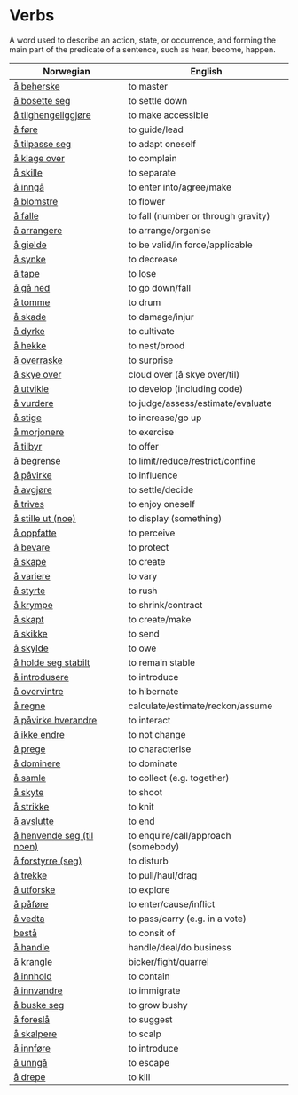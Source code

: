 # Verbs

A word used to describe an action, state, or occurrence, and forming the main part of the predicate of a sentence, such as hear, become, happen.

| Norwegian | English |
| --- | --- |
| [å beherske](https://www.ordnett.no/search?language=no&phrase=å%20beherske) | to master |
| [å bosette seg](https://www.ordnett.no/search?language=no&phrase=å%20bosette%20seg) | to settle down |
| [å tilghengeliggjøre](https://www.ordnett.no/search?language=no&phrase=å%20tilghengeliggjøre) | to make accessible |
| [å føre](https://www.ordnett.no/search?language=no&phrase=å%20føre) | to guide/lead |
| [å tilpasse seg](https://www.ordnett.no/search?language=no&phrase=å%20tilpasse%20seg) | to adapt oneself |
| [å klage over](https://www.ordnett.no/search?language=no&phrase=å%20klage%20over) | to complain |
| [å skille](https://www.ordnett.no/search?language=no&phrase=å%20skille) | to separate |
| [å inngå](https://www.ordnett.no/search?language=no&phrase=å%20inngå) | to enter into/agree/make |
| [å blomstre](https://www.ordnett.no/search?language=no&phrase=å%20blomstre) | to flower |
| [å falle](https://www.ordnett.no/search?language=no&phrase=å%20falle) | to fall (number or through gravity) |
| [å arrangere](https://www.ordnett.no/search?language=no&phrase=å%20arrangere) | to arrange/organise |
| [å gjelde](https://www.ordnett.no/search?language=no&phrase=å%20gjelde) | to be valid/in force/applicable |
| [å synke](https://www.ordnett.no/search?language=no&phrase=å%20synke) | to decrease |
| [å tape](https://www.ordnett.no/search?language=no&phrase=å%20tape) | to lose |
| [å gå ned](https://www.ordnett.no/search?language=no&phrase=å%20gå%20ned) | to go down/fall |
| [å tomme](https://www.ordnett.no/search?language=no&phrase=å%20tomme) | to drum |
| [å skade](https://www.ordnett.no/search?language=no&phrase=å%20skade) | to damage/injur |
| [å dyrke](https://www.ordnett.no/search?language=no&phrase=å%20dyrke) | to cultivate |
| [å hekke](https://www.ordnett.no/search?language=no&phrase=å%20hekke) | to nest/brood |
| [å overraske](https://www.ordnett.no/search?language=no&phrase=å%20overraske) | to surprise |
| [å skye over](https://www.ordnett.no/search?language=no&phrase=å%20skye%20over) | cloud over (å skye over/til) |
| [å utvikle](https://www.ordnett.no/search?language=no&phrase=å%20utvikle) | to develop (including code) |
| [å vurdere](https://www.ordnett.no/search?language=no&phrase=å%20vurdere) | to judge/assess/estimate/evaluate |
| [å stige](https://www.ordnett.no/search?language=no&phrase=å%20stige) | to increase/go up |
| [å morjonere](https://www.ordnett.no/search?language=no&phrase=å%20morjonere) | to exercise |
| [å tilbyr](https://www.ordnett.no/search?language=no&phrase=å%20tilbyr) | to offer |
| [å begrense](https://www.ordnett.no/search?language=no&phrase=å%20begrense) | to limit/reduce/restrict/confine |
| [å påvirke](https://www.ordnett.no/search?language=no&phrase=å%20påvirke) | to influence |
| [å avgjøre](https://www.ordnett.no/search?language=no&phrase=å%20avgjøre) | to settle/decide |
| [å trives](https://www.ordnett.no/search?language=no&phrase=å%20trives) | to enjoy oneself |
| [å stille ut (noe)](https://www.ordnett.no/search?language=no&phrase=å%20stille%20ut%20(noe)) | to display (something) |
| [å oppfatte](https://www.ordnett.no/search?language=no&phrase=å%20oppfatte) | to perceive |
| [å bevare](https://www.ordnett.no/search?language=no&phrase=å%20bevare) | to protect |
| [å skape](https://www.ordnett.no/search?language=no&phrase=å%20skape) | to create |
| [å variere](https://www.ordnett.no/search?language=no&phrase=å%20variere) | to vary |
| [å styrte](https://www.ordnett.no/search?language=no&phrase=å%20styrte) | to rush |
| [å krympe](https://www.ordnett.no/search?language=no&phrase=å%20krympe) | to shrink/contract |
| [å skapt](https://www.ordnett.no/search?language=no&phrase=å%20skapt) | to create/make |
| [å skikke](https://www.ordnett.no/search?language=no&phrase=å%20skikke) | to send |
| [å skylde](https://www.ordnett.no/search?language=no&phrase=å%20skylde) | to owe |
| [å holde seg stabilt](https://www.ordnett.no/search?language=no&phrase=å%20holde%20seg%20stabilt) | to remain stable |
| [å introdusere](https://www.ordnett.no/search?language=no&phrase=å%20introdusere) | to introduce |
| [å overvintre](https://www.ordnett.no/search?language=no&phrase=å%20overvintre) | to hibernate |
| [å regne](https://www.ordnett.no/search?language=no&phrase=å%20regne) | calculate/estimate/reckon/assume |
| [å påvirke hverandre](https://www.ordnett.no/search?language=no&phrase=å%20påvirke%20hverandre) | to interact |
| [å ikke endre](https://www.ordnett.no/search?language=no&phrase=å%20ikke%20endre) | to not change |
| [å prege](https://www.ordnett.no/search?language=no&phrase=å%20prege) | to characterise |
| [å dominere](https://www.ordnett.no/search?language=no&phrase=å%20dominere) | to dominate |
| [å samle](https://www.ordnett.no/search?language=no&phrase=å%20samle) | to collect (e.g. together) |
| [å skyte](https://www.ordnett.no/search?language=no&phrase=å%20skyte) | to shoot |
| [å strikke](https://www.ordnett.no/search?language=no&phrase=å%20strikke) | to knit |
| [å avslutte](https://www.ordnett.no/search?language=no&phrase=å%20avslutte) | to end |
| [å henvende seg (til noen)](https://www.ordnett.no/search?language=no&phrase=å%20henvende%20seg%20(til%20noen)) | to enquire/call/approach (somebody) |
| [å forstyrre (seg)](https://www.ordnett.no/search?language=no&phrase=å%20forstyrre%20(seg)) | to disturb |
| [å trekke](https://www.ordnett.no/search?language=no&phrase=å%20trekke) | to pull/haul/drag |
| [å utforske](https://www.ordnett.no/search?language=no&phrase=å%20utforske) | to explore |
| [å påføre](https://www.ordnett.no/search?language=no&phrase=å%20påføre) | to enter/cause/inflict |
| [å vedta](https://www.ordnett.no/search?language=no&phrase=å%20vedta) | to pass/carry (e.g. in a vote) |
| [bestå](https://www.ordnett.no/search?language=no&phrase=bestå) | to consit of |
| [å handle](https://www.ordnett.no/search?language=no&phrase=å%20handle) | handle/deal/do business |
| [å krangle](https://www.ordnett.no/search?language=no&phrase=å%20krangle) | bicker/fight/quarrel |
| [å innhold](https://www.ordnett.no/search?language=no&phrase=å%20innhold) | to contain |
| [å innvandre](https://www.ordnett.no/search?language=no&phrase=å%20innvandre) | to immigrate |
| [å buske seg](https://www.ordnett.no/search?language=no&phrase=å%20buske%20seg) | to grow bushy |
| [å foreslå](https://www.ordnett.no/search?language=no&phrase=å%20foreslå) | to suggest |
| [å skalpere](https://www.ordnett.no/search?language=no&phrase=å%20skalpere) | to scalp |
| [å innføre](https://www.ordnett.no/search?language=no&phrase=å%20innføre) | to introduce |
| [å unngå](https://www.ordnett.no/search?language=no&phrase=å%20unngå) | to escape |
| [å drepe](https://www.ordnett.no/search?language=no&phrase=å%20drepe) | to kill |

